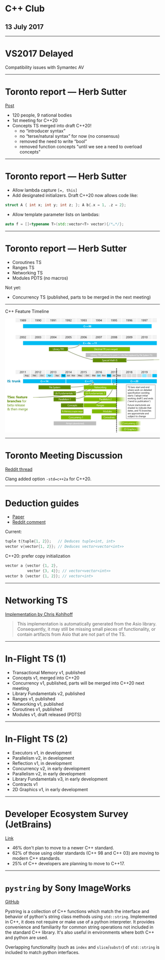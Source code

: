 # C++ Club

## 13 July 2017

---

# VS2017 Delayed

Compatibility issues with Symantec AV

---

# Toronto report — Herb Sutter

[Post](https://herbsutter.com/2017/07/15/trip-report-summer-iso-c-standards-meeting-toronto/)

* 120 people, 9 national bodies
* 1st meeting for C++20
* Concepts TS merged into draft C++20!
    - no “introducer syntax”
    - no “terse/natural syntax” for now (no consensus)
    - removed the need to write “bool”
    - removed function concepts "until we see a need to overload concepts"

---

# Toronto report — Herb Sutter

* Allow lambda capture `[=, this]`
* Add designated initializers. Draft C++20 now allows code like:

```cpp
struct A { int x; int y; int z; }; A b{.x = 1, .z = 2};
```

* Allow template parameter lists on lambdas:

```cpp
auto f = []<typename T>(std::vector<T> vector){/*…*/};
```

---

# Toronto report — Herb Sutter

* Coroutines TS
* Ranges TS
* Networking TS
* Modules PDTS (no macros)

Not yet:

* Concurrency TS (published, parts to be merged in the next meeting)

---

C++ Feature Timeline

![Inline](img/wg21-timeline-2017-07b.png)

---

# Toronto Meeting Discussion

[Reddit thread](https://www.reddit.com/r/cpp/comments/6ngkgc/2017_toronto_iso_c_committee_discussion_thread/)

Clang added option `-std=c++2a` for C++20.

---

# Deduction guides

* [Paper](http://www.open-std.org/jtc1/sc22/wg21/docs/papers/2017/p0702r0.html)
* [Reddit comment](https://www.reddit.com/r/cpp/comments/6ngkgc/2017_toronto_iso_c_committee_discussion_thread/dk9remg/)

Current:

```cpp
tuple t{tuple{1, 2}};   // Deduces tuple<int, int>
vector v{vector{1, 2}}; // Deduces vector<vector<int>>
```

C++20: prefer copy initialization

```cpp
vector a {vector {1, 2},
          vector {3, 4}}; // vector<vector<int>>
vector b {vector {1, 2}}; // vector<int>
```

---

# Networking TS

[Implementation by Chris Kohlhoff](https://github.com/chriskohlhoff/networking-ts-impl)

> This implementation is automatically generated from the Asio library. Consequently, it may still be missing small pieces of functionality, or contain artifacts from Asio that are not part of the TS.

---

# In-Flight TS (1)

* Transactional Memory v1, published
* Concepts v1, merged into C++20
* Concurrency v1, published, parts will be merged into C++20 next meeting
* Library Fundamentals v2, published
* Ranges v1, published
* Networking v1, published
* Coroutines v1, published
* Modules v1, draft released (PDTS)

---

# In-Flight TS (2)

* Executors v1, in development
* Parallelism v2, in development
* Reflection v1, in development
* Concurrency v2, in early development
* Parallelism v2, in early development
* Library Fundamentals v3, in early development
* Contracts v1
* 2D Graphics v1, in early development

---

# Developer Ecosystem Survey (JetBrains)

[Link](https://www.jetbrains.com/research/devecosystem-2017/cpp/)

* 46% don't plan to move to a newer C++ standard.
* 62% of those using older standards (C++ 98 and C++ 03) are moving to modern C++ standards.
* 25% of C++ developers are planning to move to C++17.

---

# `pystring` by Sony ImageWorks

[GitHub](https://github.com/imageworks/pystring)

Pystring is a collection of C++ functions which match the interface and behavior of python's string class methods using `std::string`. Implemented in C++, it does not require or make use of a python interpreter. It provides convenience and familiarity for common string operations not included in the standard C++ library. It's also useful in environments where both C++ and python are used.

Overlapping functionality (such as `index` and `slice`/`substr`) of `std::string` is included to match python interfaces.